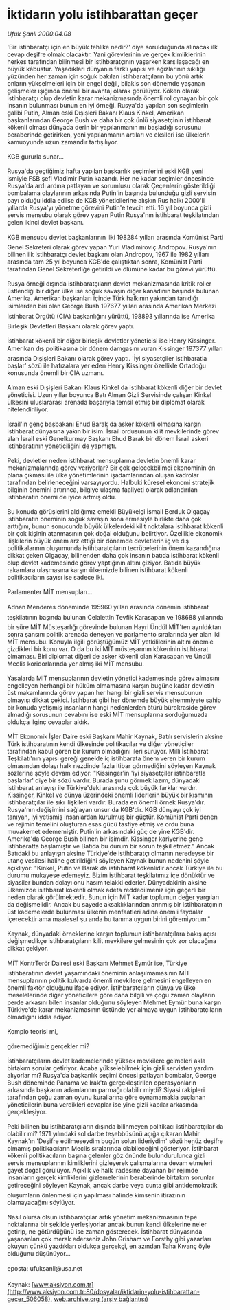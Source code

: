 # İktidarın yolu istihbarattan geçer

*Ufuk Şanlı 2000.04.08*

<div class="pNewsDetailMainContent ctx_content" itemprop="articleBody">
 'Bir istihbaratçı için en büyük tehlike nedir?' diye sorulduğunda alınacak ilk cevap deşifre olmak olacaktır. Yani görevlerinin ve gerçek kimliklerinin herkes tarafından bilinmesi bir istihbaratçının yaşarken karşılaşacağı en büyük kâbustur. Yaşadıkları dünyanın farklı yapısı ve ağızlarının sıkılığı yüzünden her zaman için soğuk bakılan istihbaratçıların bu yönü artık onların yükselmeleri için bir engel değil, bilakis son dönemde yaşanan gelişmeler ışığında önemli bir avantaj olarak görülüyor. Köken olarak istihbaratçı olup devletin karar mekanizmasında önemli rol oynayan bir çok insanın bulunması bunun en iyi örneği. Rusya'da yapılan son seçimlerin galibi Putin, Alman eski Dışişleri Bakanı Klaus Kinkel, Amerikan başkanlarından George Bush ve daha bir çok ünlü siyasetçinin istihbarat kökenli olması dünyada derin bir yapılanmanın mı başladığı sorusunu beraberinde getirirken, yeni yapılanmanın artıları ve eksileri ise ülkelerin kamuoyunda uzun zamandır tartışılıyor.
 <br/>
 <br/>
 KGB gururla sunar...
 <br/>
 <br/>
 Rusya'da geçtiğimiz hafta yapılan başkanlık seçimlerini eski KGB yeni ismiyle FSB şefi Vladimir Putin kazandı. Her ne kadar seçimler öncesinde Rusya'da ardı ardına patlayan ve sorumlusu olarak Çeçenlerin gösterildiği bombalama olaylarının arkasında Putin'in başında bulunduğu gizli servisin payı olduğu iddia edilse de KGB yöneticilerine alışkın Rus halkı 2000'li yıllarda Rusya'yı yönetme görevini Putin'e tevcih etti. 16 yıl boyunca gizli servis mensubu olarak görev yapan Putin Rusya'nın istihbarat teşkilatından gelen ikinci devlet başkanı.
 <br/>
 <br/>
 KGB mensubu devlet başkanlarının ilki 198284 yılları arasında Komünist Parti Genel Sekreteri olarak görev yapan Yuri Vladimiroviç Andropov. Rusya'nın bilinen ilk istihbaratçı devlet başkanı olan Andropov, 1967 ile 1982 yılları arasında tam 25 yıl boyunca KGB'de çalıştıktan sonra, Komünist Parti tarafından Genel Sekreterliğe getirildi ve ölümüne kadar bu görevi yürüttü.
 <br/>
 <br/>
 Rusya örneği dışında istihbaratçıların devlet mekanizmasında kritik roller üstlendiği bir diğer ülke ise soğuk savaşın diğer kanadının başında bulunan Amerika. Amerikan başkanları içinde Türk halkının yakından tanıdığı isimlerden biri olan George Bush 197677 yılları arasında Amerikan Merkezi İstihbarat Örgütü (CIA) başkanlığını yürüttü, 198893 yıllarında ise Amerika Birleşik Devletleri Başkanı olarak görev yaptı.
 <br/>
 <br/>
 İstihbarat kökenli bir diğer birleşik devletler yöneticisi ise Henry Kissinger. Amerikan dış politikasına bir dönem damgasını vuran Kissinger 197377 yılları arasında Dışişleri Bakanı olarak görev yaptı. 'İyi siyasetçiler istihbaratla başlar' sözü ile hafızalara yer eden Henry Kissinger özellikle Ortadoğu konusunda önemli bir CIA uzmanı.
 <br/>
 <br/>
 Alman eski Dışişleri Bakanı Klaus Kinkel da istihbarat kökenli diğer bir devlet yöneticisi. Uzun yıllar boyunca Batı Alman Gizli Servisinde çalışan Kinkel ülkesini uluslararası arenada başarıyla temsil etmiş bir diplomat olarak nitelendiriliyor.
 <br/>
 <br/>
 İsrail'in genç başbakanı Ehud Barak da asker kökenli olmasına karşın istihbarat dünyasına yakın bir isim. İsrail ordusunun kilit mevkilerinde görev alan İsrail eski Genelkurmay Başkanı Ehud Barak bir dönem İsrail askeri istihbaratının yöneticiliğini de yapmıştı.
 <br/>
 <br/>
 Peki, devletler neden istihbarat mensuplarına devletin önemli karar mekanizmalarında görev veriyorlar? Bir çok gelecekbilimci ekonominin ön plana çıkması ile ülke yönetimlerinin işadamlarından oluşan kadrolar tarafından belirleneceğini varsayıyordu. Halbuki küresel ekonomi stratejik bilginin önemini artırınca, bilgiye ulaşma faaliyeti olarak adlandırılan istihbaratın önemi de iyice artmış oldu.
 <br/>
 <br/>
 Bu konuda görüşlerini aldığımız emekli Büyükelçi İsmail Berduk Olgaçay istihbaratın öneminin soğuk savaşın sona ermesiyle birlikte daha çok arttığını, bunun sonucunda büyük ülkelerdeki kilit noktalara istihbarat kökenli bir çok kişinin atanmasının çok doğal olduğunu belirtiyor. Özellikle ekonomik ilişkilerin büyük önem arz ettiği bir dönemde devletlerin iç ve dış politikalarının oluşumunda istihbaratçıların tecrübelerinin önem kazandığına dikkat çeken Olgaçay, bilinenden daha çok insanın batıda istihbarat kökenli olup devlet kademesinde görev yaptığının altını çiziyor. Batıda büyük rakamlara ulaşmasına karşın ülkemizde bilinen istihbarat kökenli politikacıların sayısı ise sadece iki.
 <br/>
 <br/>
 Parlamenter MİT mensupları...
 <br/>
 <br/>
 Adnan Menderes döneminde 195960 yılları arasında dönemin istihbarat teşkilatının başında bulunan Celalettin Tevfik Karasapan ve 198688 yıllarında bir süre MİT Müsteşarlığı görevinde bulunan Hayri Ündül MİT'ten ayrıldıktan sonra şansını politik arenada deneyen ve parlamento sıralarında yer alan iki MİT mensubu. Konuyla ilgili görüştüğümüz MİT yetkililerinin altını önemle çizdikleri bir konu var. O da bu iki MİT müsteşarının kökeninin istihbarat olmaması. Biri diplomat diğeri de asker kökenli olan Karasapan ve Ündül Meclis koridorlarında yer almış iki MİT mensubu.
 <br/>
 <br/>
 Yasalarda MİT mensuplarının devletin yönetici kademesinde görev almasını engelleyen herhangi bir hüküm olmamasına karşın bugüne kadar devletin üst makamlarında görev yapan her hangi bir gizli servis mensubunun olmayışı dikkat çekici. İstihbarat gibi her dönemde büyük ehemmiyete sahip bir konuda yetişmiş insanların hangi nedenlerden ötürü bürokraside görev almadığı sorusunun cevabını ise eski MİT mensuplarına sorduğumuzda oldukça ilginç cevaplar aldık.
 <br/>
 <br/>
 MİT Ekonomik İşler Daire eski Başkanı Mahir Kaynak, Batılı servislerin aksine Türk istihbaratının kendi ülkesinde politikacılar ve diğer yöneticiler tarafından kabul gören bir kurum olmadığını ileri sürüyor. Milli İstihbarat Teşkilatı'nın yapısı gereği genelde iç istihbarata önem veren bir kurum olmasından dolayı halk nezdinde fazla itibar görmediğini söyleyen Kaynak sözlerine şöyle devam ediyor: "Kissinger'in 'iyi siyasetçiler istihbaratla başlarlar' diye bir sözü vardır. Burada şunu görmek lazım, dünyadaki istihbarat anlayışı ile Türkiye'deki arasında çok büyük farklar vardır. Kissinger, Kinkel ve dünya üzerindeki önemli liderlerin büyük bir kısmının istihbaratçılar ile sıkı ilişkileri vardır. Burada en önemli örnek Rusya'dır. Rusya'nın değişimini sağlayan unsur da KGB'dir. KGB dünyayı çok iyi tanıyan, iyi yetişmiş insanlardan kurulmuş bir güçtür. Komünist Parti denen ve rejimin temelini oluşturan esas gücü tasfiye etmiş ve ordu buna muvakemet edememiştir. Putin'in arkasındaki güç de yine KGB'dir. Amerika'da George Bush bilinen bir isimdir. Kissinger kariyerine gene istihbaratta başlamıştır ve Batıda bu durum bir sorun teşkil etmez." Ancak Batıdaki bu anlayışın aksine Türkiye'de istihbaratçı olmanın neredeyse bir utanç vesilesi haline getirildiğini söyleyen Kaynak bunun nedenini şöyle açıklıyor: "Kinkel, Putin ve Barak da istihbarat kökenlidir ancak Türkiye ile bu durumu mukayese edemeyiz. Bizim istihbarat teşkilatımız içe dönüktür ve siyasiler bundan dolayı onu hasım telakki ederler. Dünyadakinin aksine ülkemizde isithbarat kökenli olmak adeta reddedilmeniz için geçerli bir neden olarak görülmektedir. Bunun için MİT kadar toplumun değer yargıları da değişmelidir. Ancak bu sayede aksaklıklarından arınmış bir istihbaratçının üst kademelerde bulunması ülkenin menfaatleri adına önemli faydalar içerecektir ama maalesef şu anda  bu tanıma uygun birini göremiyorum."
 <br/>
 <br/>
 Kaynak, dünyadaki örneklerine karşın toplumun istihbaratçılara bakış açısı değişmedikçe istihbaratçıların kilit mevkilere gelmesinin çok zor olacağına dikkat çekiyor.
 <br/>
 <br/>
 MİT  KontrTerör Dairesi eski Başkanı Mehmet Eymür ise, Türkiye istihbaratının devlet yaşamındaki öneminin anlaşılmamasının MİT mensuplarının politik kulvarda önemli mevkilere gelmesini engelleyen en önemli faktör olduğunu ifade ediyor. İstihbaratçıların dünya ve ülke meselelerinde diğer yöneticilere göre daha bilgili ve çoğu zaman olayların perde arkasını bilen insanlar olduğunu söyleyen Mehmet Eymür buna karşın Türkiye'de karar mekanizmasının üstünde yer almaya uygun istihbaratçıların olmadığını iddia ediyor.
 <br/>
 <br/>
 Komplo teorisi mi,
 <br/>
 <br/>
 göremediğimiz gerçekler mi?
 <br/>
 <br/>
 İstihbaratçıların devlet kademelerinde yüksek mevkilere gelmeleri akla birtakım sorular getiriyor. Acaba yükselebilmek için gizli servisten yardım alıyorlar mı? Rusya'da başkanlık seçimi öncesi patlayan bombalar, George Bush döneminde Panama ve Irak'ta gerçekleştirilen operasyonların arkasında başkanın adamlarının parmağı olabilir miydi? Siyasi rakipleri tarafından çoğu zaman oyunu kurallarına göre oynamamakla suçlanan yöneticilerin buna verdikleri cevaplar ise yine gizli kapılar arkasında gerçekleşiyor.
 <br/>
 <br/>
 Peki bilinen bu istihbaratçıların dışında bilinmeyen politikacı istihbaratçılar da olabilir mi? 1971 yılındaki sol darbe teşebbüsünü açığa çıkaran Mahir Kaynak'ın 'Deşifre edilmeseydim bugün solun lideriydim' sözü henüz deşifre olmamış politikacıların Meclis sıralarında olabileceğini gösteriyor. İstihbarat kökenli politikacıların başına gelenler göz önünde bulundurulunca gizli servis mensuplarının kimliklerini gizleyerek çalışmalarına devam etmeleri gayet doğal görülüyor. Açıklık ve halk iradesine dayanan bir rejimde insanların gerçek kimliklerini gizlemelerinin beraberinde birtakım sorunlar getireceğini söyleyen Kaynak, ancak darbe veya cunta gibi antidemokratik oluşumların önlenmesi için yapılması halinde kimsenin itirazının olamayacağını söylüyor.
 <br/>
 <br/>
 Nasıl olursa olsun istihbaratçılar artık yönetim mekanizmasının tepe noktalarına bir şekilde yerleşiyorlar ancak bunun kendi ülkelerine neler getirip, ne götürdüğünü ise zaman gösterecek. İstihbarat dünyasında yaşananları çok merak ederseniz John Grisham ve Forsthy gibi yazarları okuyun çünkü yazdıkları oldukça gerçekçi, en azından Taha Kıvanç öyle olduğunu düşünüyor...
 <br/>
 <br/>
 eposta: ufuksanli@usa.net
 <br/>
</div>


Kaynak: [www.aksiyon.com.tr](http://www.aksiyon.com.tr:80/dosyalar/iktidarin-yolu-istihbarattan-gecer_506058), [web.archive.org (arşiv bağlantısı)](http://web.archive.org/web/20151021230941/http://www.aksiyon.com.tr:80/dosyalar/iktidarin-yolu-istihbarattan-gecer_506058)
